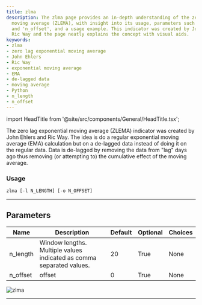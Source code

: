 ```yaml
---
title: zlma
description: The zlma page provides an in-depth understanding of the zero lag exponential
  moving average (ZLEMA), with insight into its usage, parameters such as 'n_length'
  and 'n_offset', and a usage example. This indicator was created by John Ehlers and
  Ric Way and the page neatly explains the concept with visual aids.
keywords:
- zlma
- zero lag exponential moving average
- John Ehlers
- Ric Way
- exponential moving average
- EMA
- de-lagged data
- moving average
- Python
- n_length
- n_offset
---
```


import HeadTitle from '@site/src/components/General/HeadTitle.tsx';

<HeadTitle title="stocks/ta/zlma - Reference | OpenBB Terminal Docs" />

The zero lag exponential moving average (ZLEMA) indicator was created by John Ehlers and Ric Way. The idea is do a regular exponential moving average (EMA) calculation but on a de-lagged data instead of doing it on the regular data. Data is de-lagged by removing the data from "lag" days ago thus removing (or attempting to) the cumulative effect of the moving average.

### Usage

```python
zlma [-l N_LENGTH] [-o N_OFFSET]
```

---

## Parameters

| Name | Description | Default | Optional | Choices |
| ---- | ----------- | ------- | -------- | ------- |
| n_length | Window lengths. Multiple values indicated as comma separated values. | 20 | True | None |
| n_offset | offset | 0 | True | None |

![zlma](https://user-images.githubusercontent.com/46355364/154312786-bc60268b-9da9-4fd9-bed6-fc95f5560075.png)

---
